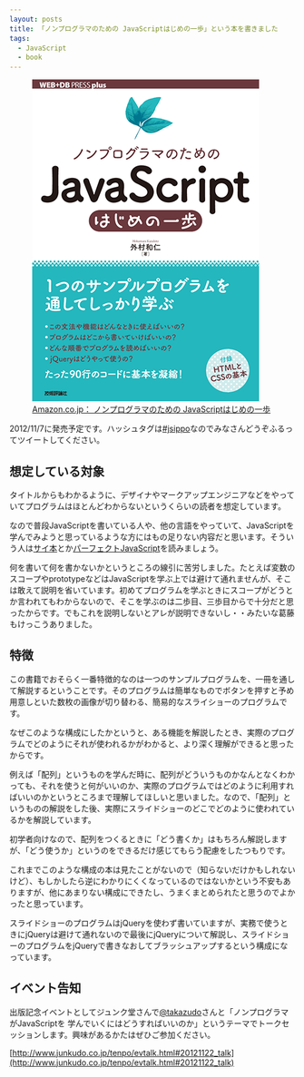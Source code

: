 ```yaml
---
layout: posts
title: 「ノンプログラマのための JavaScriptはじめの一歩」という本を書きました
tags:
  - JavaScript
  - book
---
```


<figure>
  <a href="http://amazon.jp/dp/4774153761">
  <img src="/img/posts/2012-10-23-jsippo/cover.png" alt="ノンプログラマのための JavaScriptはじめの一歩" width="400" height="568">
  <figcaption>Amazon.co.jp： ノンプログラマのための JavaScriptはじめの一歩</figcaption>
  </a>
</figure>

2012/11/7に発売予定です。ハッシュタグは[#jsippo](https://twitter.com/search/realtime?q=%23jsippo)なのでみなさんどうぞふるってツイートしてください。

## 想定している対象

タイトルからもわかるように、デザイナやマークアップエンジニアなどをやっていてプログラムはほとんどわからないというくらいの読者を想定しています。

なので普段JavaScriptを書いている人や、他の言語をやっていて、JavaScriptを学んでみようと思っているような方にはもの足りない内容だと思います。そういう人は[サイ本](http://www.amazon.co.jp/gp/product/4873115736?ie=UTF8&camp=1207&creative=8411&creativeASIN=4873115736&linkCode=shr&tag=webtech00-22)とか[パーフェクトJavaScript](http://www.amazon.co.jp/gp/product/477414813X?ie=UTF8&camp=1207&creative=8411&creativeASIN=477414813X&linkCode=shr&tag=webtech00-22&=books&qid=1350202385&sr=1-1)を読みましょう。

何を書いて何を書かないかというところの線引に苦労しました。たとえば変数のスコープやprototypeなどはJavaScriptを学ぶ上では避けて通れませんが、そこは敢えて説明を省いています。初めてプログラムを学ぶときにスコープがどうとか言われてもわからないので、そこを学ぶのは二歩目、三歩目からで十分だと思ったからです。でもこれを説明しないとアレが説明できないし・・みたいな葛藤もけっこうありました。

## 特徴

この書籍でおそらく一番特徴的なのは一つのサンプルプログラムを、一冊を通して解説するということです。そのプログラムは簡単なものでボタンを押すと予め用意しといた数枚の画像が切り替わる、簡易的なスライショーのプログラムです。

なぜこのような構成にしたかというと、ある機能を解説したとき、実際のプログラムでどのようにそれが使われるかがわかると、より深く理解ができると思ったからです。

例えば「配列」というものを学んだ時に、配列がどういうものかなんとなくわかっても、それを使うと何がいいのか、実際のプログラムではどのように利用すればいいのかというところまで理解してほしいと思いました。なので、「配列」というものの解説をした後、実際にスライドショーのどこでどのように使われているかを解説しています。

初学者向けなので、配列をつくるときに「どう書くか」はもちろん解説しますが、「どう使うか」というのをできるだけ感じてもらう配慮をしたつもりです。

これまでこのような構成の本は見たことがないので（知らないだけかもしれないけど）、もしかしたら逆にわかりにくくなっているのではないかという不安もありますが、他にあまりない構成にできたし、うまくまとめられたと思うのでよかったと思っています。

スライドショーのプログラムはjQueryを使わず書いていますが、実務で使うときにjQueryは避けて通れないので最後にjQueryについて解説し、スライドショーのプログラムをjQueryで書きなおしてブラッシュアップするという構成になっています。

## イベント告知

出版記念イベントとしてジュンク堂さんで[@takazudo](http://twitter.com/takazudo)さんと「ノンプログラマがJavaScriptを 学んでいくにはどうすればいいのか」というテーマでトークセッションします。興味があるかたはぜひご参加ください。

[http://www.junkudo.co.jp/tenpo/evtalk.html#20121122_talk](http://www.junkudo.co.jp/tenpo/evtalk.html#20121122_talk)

